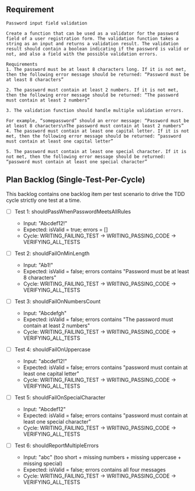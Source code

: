 ## Requirement

```
Password input field validation

Create a function that can be used as a validator for the password field of a user registration form. The validation function takes a string as an input and returns a validation result. The validation result should contain a boolean indicating if the password is valid or not, and also a field with the possible validation errors.

Requirements
1. The password must be at least 8 characters long. If it is not met, then the following error message should be returned: “Password must be at least 8 characters”

2. The password must contain at least 2 numbers. If it is not met, then the following error message should be returned: “The password must contain at least 2 numbers”

3. The validation function should handle multiple validation errors.

For example, “somepassword” should an error message: “Password must be at least 8 characters\nThe password must contain at least 2 numbers”
4. The password must contain at least one capital letter. If it is not met, then the following error message should be returned: “password must contain at least one capital letter”

5. The password must contain at least one special character. If it is not met, then the following error message should be returned: “password must contain at least one special character”
```

## Plan Backlog (Single-Test-Per-Cycle)

This backlog contains one backlog item per test scenario to drive the TDD cycle strictly one test at a time.

- [ ] Test 1: shouldPassWhenPasswordMeetsAllRules
  - Input: "Abcdef12!"
  - Expected: isValid = true; errors = []
  - Cycle: WRITING_FAILING_TEST → WRITING_PASSING_CODE → VERIFYING_ALL_TESTS

- [ ] Test 2: shouldFailOnMinLength
  - Input: "Ab1!"
  - Expected: isValid = false; errors contains "Password must be at least 8 characters"
  - Cycle: WRITING_FAILING_TEST → WRITING_PASSING_CODE → VERIFYING_ALL_TESTS

- [ ] Test 3: shouldFailOnNumbersCount
  - Input: "Abcdefgh"
  - Expected: isValid = false; errors contains "The password must contain at least 2 numbers"
  - Cycle: WRITING_FAILING_TEST → WRITING_PASSING_CODE → VERIFYING_ALL_TESTS

- [ ] Test 4: shouldFailOnUppercase
  - Input: "abcdef12!"
  - Expected: isValid = false; errors contains "password must contain at least one capital letter"
  - Cycle: WRITING_FAILING_TEST → WRITING_PASSING_CODE → VERIFYING_ALL_TESTS

- [ ] Test 5: shouldFailOnSpecialCharacter
  - Input: "Abcdef12"
  - Expected: isValid = false; errors contains "password must contain at least one special character"
  - Cycle: WRITING_FAILING_TEST → WRITING_PASSING_CODE → VERIFYING_ALL_TESTS

- [ ] Test 6: shouldReportMultipleErrors
  - Input: "abc" (too short + missing numbers + missing uppercase + missing special)
  - Expected: isValid = false; errors contains all four messages
  - Cycle: WRITING_FAILING_TEST → WRITING_PASSING_CODE → VERIFYING_ALL_TESTS
